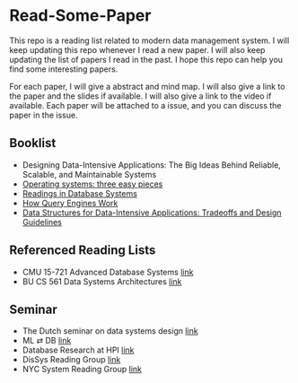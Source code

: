 # Read-Some-Paper

This repo is a reading list related to modern data management system. I will keep updating this repo whenever I read a new paper. I will also keep updating the list of papers I read in the past. I hope this repo can help you find some interesting papers.

For each paper, I will give a abstract and mind map. I will also give a link to the paper and the slides if available. I will also give a link to the video if available. Each paper will be attached to a issue, and you can discuss the paper in the issue.

## Booklist

- Designing Data-Intensive Applications: The Big Ideas Behind Reliable, Scalable, and Maintainable Systems
- [Operating systems: three easy pieces](https://pages.cs.wisc.edu/~remzi/OSTEP/)
- [Readings in Database Systems](http://www.redbook.io/)
- [How Query Engines Work](https://howqueryengineswork.com/)
- [Data Structures for Data-Intensive Applications: Tradeoffs and Design Guidelines](https://www.nowpublishers.com/article/Details/DBS-059)

## Referenced Reading Lists

- CMU 15-721 Advanced Database Systems [link](https://15721.courses.cs.cmu.edu/spring2023/)
- BU CS 561 Data Systems Architectures [link](https://bu-disc.github.io/CS561/)

## Seminar

- The Dutch seminar on data systems design [link](https://dsdsd.da.cwi.nl/)
- ML ⇄ DB [link](https://db.cs.cmu.edu/seminar2023/)  
- Database Research at HPI [link](https://www.tele-task.de/series/1367/)
- DisSys Reading Group [link](http://charap.co/category/reading-group/)
- NYC System Reading Group [link](https://notes.ekzhang.com/events/nysrg)
